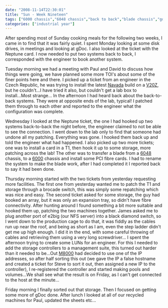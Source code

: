 ```yaml
---
date: "2008-11-14T22:30:01"
title: "Sun - Week Nineteen"
tags: ["6000 chassis","6048 chassis","back to back","blade chassis","gdoc","navada","storage","t1","v20z"]
categories: ["industrial year"]
---
```


After spending most of Sunday cooking meals for the following two weeks, I came in to find that it was fairly quiet. I spent Monday looking at some disk drives, in meetings and looking at gDoc. I also looked at the ticket with the Neptune card. I now needed to put two systems back to back, I corresponded with the engineer to book another system.
<!--more-->
Tuesday morning we had a meeting with Paul and David to discuss how things were going, we have planned some more TOI's about some of the finer points here and there.
I picked up a ticket from an engineer in the Czech Republic, he was trying to install the latest [Navada][1] build on a [V20Z][2], but he couldn't...I have tried it also, but couldn't get a lab box to install...Most strange...
In the afternoon I had heard back about the back-to-back systems. They were at opposite ends of the lab, typical! I patched them through to each other and reported to the engineer what the configuration was complete.

Wednesday I looked at the Neptune ticket, the one I had hooked up two systems back-to-back the night before, the engineer claimed to not be able to see the connection. I went down to the lab only to find that someone had undone all my patching. Everything was gone. I hooked them back up and told the engineer what had happened.
I also picked up two more tickets; one was to install a card in a T1, then hook it up to some storage, more patching across the lab! The other was to transfer a blade from a [6048][3] chassis, to a [6000][4] chassis and install some PCI fibre cards. I had to rename the system to make the blade work, after I had completed it I reported back to say it had been done.

Thursday morning started with the two tickets from yesterday requesting more facilities. The first one from yesterday wanted me to patch the T1 and storage through a brocade switch, this was simply some repatching which was nice and easy.
The second ticket asked for some storage, the guy had booked an array, but it was only an expansion tray, so didn't have fibre connectivity. After hunting around I found something a bit more suitable and hooked them up, patching the two machines together.
James asked me to plug another port of e2big (our NFS server) into a black diamond switch, so I went down to the production cage to do that, it was fiddly as the cables run up near the roof, and being as short as I am, even the step ladder didn't get me up high enough. I did it in the end, with some careful throwing of cables and retrieving them using a very long screwdriver...
I spent the afternoon trying to create some LUNs for an engineer. For this I needed to add the storage controllers to a management suite, this turned out harder than it needed to be...Out [M8000][5] had decided to use one of the IP addresses, so after half sorting this out (we gave the IP a false hostname and created a ticket for Steve to sort it out, then assigned a new IP to the controller), I re-registered the controller and started making pools and volumes...We shall see what the result is on Friday, as I can't get connected to the host at the minute...

Friday morning I finally sorted out that storage. Then I focused on getting some more of gDoc done.
After lunch I looked at all of our recycled machines for Paul, updated the sheets etc...

  [1]: http://opensolaris.org/os/downloads/
  [2]: http://www.sun.com/servers/entry/v20z/index.jsp
  [3]: http://www.sun.com/servers/blades/6048chassis/
  [4]: http://www.sun.com/servers/blades/6000/
  [5]: http://www.sun.com/servers/highend/m8000/
